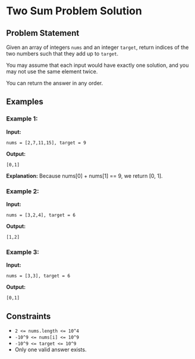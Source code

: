# Two Sum Problem Solution

## Problem Statement
Given an array of integers `nums` and an integer `target`, return indices of the two numbers such that they add up to `target`.

You may assume that each input would have exactly one solution, and you may not use the same element twice.

You can return the answer in any order.

## Examples

### Example 1:
**Input:**
```plaintext
nums = [2,7,11,15], target = 9
```
**Output:**
```plaintext
[0,1]
```
**Explanation:** Because nums[0] + nums[1] == 9, we return [0, 1].

### Example 2:
**Input:**
```plaintext
nums = [3,2,4], target = 6
```
**Output:**
```plaintext
[1,2]
```

### Example 3:
**Input:**
```plaintext
nums = [3,3], target = 6
```
**Output:**
```plaintext
[0,1]
```

## Constraints
- `2 <= nums.length <= 10^4`
- `-10^9 <= nums[i] <= 10^9`
- `-10^9 <= target <= 10^9`
- Only one valid answer exists.

